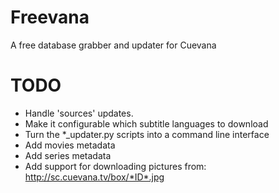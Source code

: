 Freevana
========

A free database grabber and updater for Cuevana

TODO
====
- Handle 'sources' updates.
- Make it configurable which subtitle languages to download
- Turn the \*\_updater.py scripts into a command line interface
- Add movies metadata
- Add series metadata
- Add support for downloading pictures from: http://sc.cuevana.tv/box/*ID*.jpg
